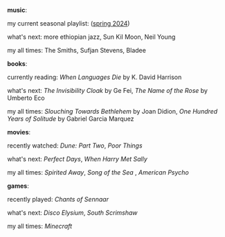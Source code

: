 **music**: 

my current seasonal playlist: ([spring 2024](https://open.spotify.com/playlist/0OFtDN3NGdug377KSPLSDr?si=dcefb2cf505b47a9))

what's next: more ethiopian jazz, Sun Kil Moon, Neil Young

my all times: The Smiths, Sufjan Stevens, Bladee

**books**:

currently reading: *When Languages Die* by K. David Harrison

what's next: *The Invisibility Cloak* by Ge Fei, *The Name of the Rose* by Umberto Eco

my all times: *Slouching Towards Bethlehem* by Joan Didion, *One Hundred Years of Solitude* by Gabriel Garcia Marquez

**movies**:

recently watched: *Dune: Part Two*, *Poor Things*

what's next: *Perfect Days*, *When Harry Met Sally*

my all times: *Spirited Away*, *Song of the Sea* , *American Psycho*

**games**:

recently played: *Chants of Sennaar*

what's next: *Disco Elysium*, *South Scrimshaw*

my all times: *Minecraft*

